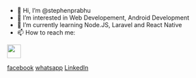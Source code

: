 - 👋 Hi, I’m @stephenprabhu
- 👀 I’m interested in Web Developement, Android Development
- 🌱 I’m currently learning Node.JS, Laravel and React Native
- 📫 How to reach me:

<img height="32" width="32" src="https://cdn.jsdelivr.net/npm/simple-icons@v5/icons/facebook.svg" />

<a href="https://www.facebook.com/stephen.machado.31/">facebook</a>
<a href="https://wa.me/8217846319">whatsapp</a>
<a href="www.linkedin.com/in/stephen-machado-prabhu-8549277a"> LinkedIn </a>
